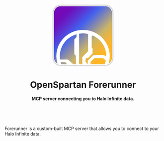 <div align="center">
	<img src="media/forerunner-logo.webp" width="200" height="200">
	<h1>OpenSpartan Forerunner</h1>
	<p>
		<b>MCP server connecting you to Halo Infinite data.</b>
	</p>
	<br>
	<br>
	<br>
</div>

Forerunner is a custom-built MCP server that allows you to connect to your Halo Infinite data.
